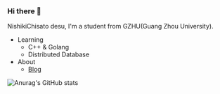 ### Hi there 👋 

 NishikiChisato desu, I'm a student from GZHU(Guang Zhou University).

* Learning
  * C++ & Golang
  * Distributed Database
* About
  * [Blog](https://nishikichisato.github.io/) 


![Anurag's GitHub stats](https://github-readme-stats-git-masterrstaa-rickstaa.vercel.app/api?username=NishikiChisato&show_icons=true&theme=tokyonight)

<!---
[![GitHub Streak](https://streak-stats.demolab.com/?user=NishikiChisato&theme=tokyonight)](https://git.io/streak-stats)|
|:---:|:---:|
|[![Top Langs](https://github-readme-stats-git-masterrstaa-rickstaa.vercel.app/api/top-langs/?username=NishikiChisato&layout=compact&theme=tokyonight)](https://github.com/anuraghazra/github-readme-stats)|![LeetCode Info](https://stats.justsong.cn/api/leetcode?username=nishikichisato&cn=true&theme=tokyonight)|
|[![Readme Card](https://github-readme-stats-git-masterrstaa-rickstaa.vercel.app/api/pin/?username=NishikiChisato&repo=Algorithm_Archive&theme=tokyonight)](https://github.com/NishikiChisato/Algorithm_Archive)|[![Readme Card](https://github-readme-stats-git-masterrstaa-rickstaa.vercel.app/api/pin/?username=NishikiChisato&repo=TinySTL&theme=tokyonight)](https://github.com/NishikiChisato/TinySTL)|

[![Ashutosh's github activity graph](https://github-readme-activity-graph.cyclic.app/graph?username=NishikiCHisato&theme=tokyo-night)](https://github.com/ashutosh00710/github-readme-activity-graph)
-->

<!--
**NishikiChisato/NishikiChisato** is a ✨ _special_ ✨ repository because its `README.md` (this file) appears on your GitHub profile.

Here are some ideas to get you started:

- 🔭 I’m currently working on ...
- 🌱 I’m currently learning ...
- 👯 I’m looking to collaborate on ...
- 🤔 I’m looking for help with ...
- 💬 Ask me about ...
- 📫 How to reach me: ...
- 😄 Pronouns: ...
- ⚡ Fun fact: ...
-->
